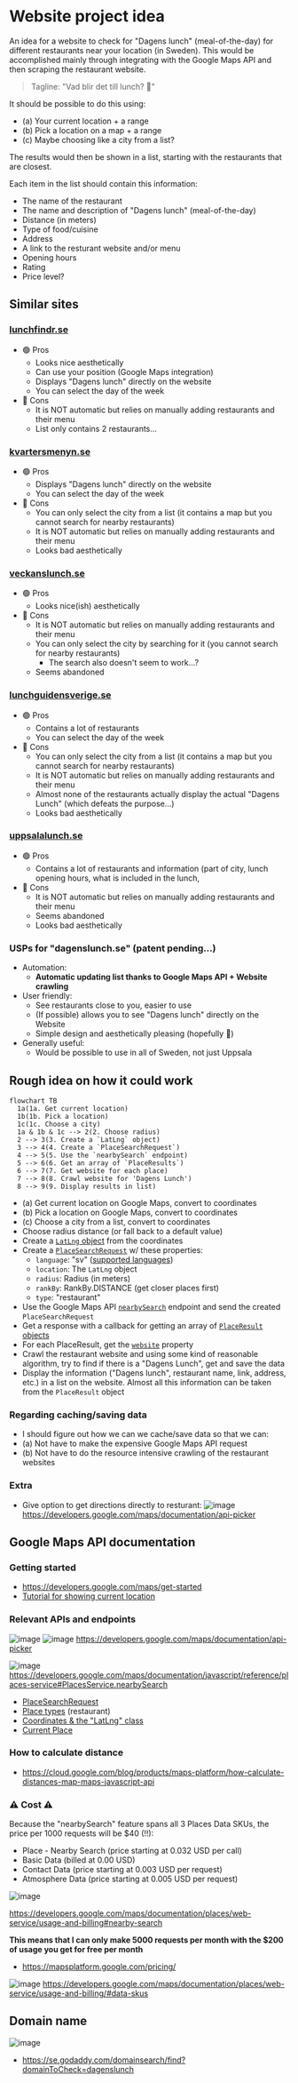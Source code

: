 # Website project idea
An idea for a website to check for "Dagens lunch" (meal-of-the-day) for different restaurants near your location (in Sweden). This would be accomplished mainly through integrating with the Google Maps API and then scraping the restaurant website.

> Tagline: "Vad blir det till lunch? 🍔"

It should be possible to do this using:
- (a) Your current location + a range
- (b) Pick a location on a map + a range
- (c) Maybe choosing like a city from a list?

The results would then be shown in a list, starting with the restaurants that are closest. 

Each item in the list should contain this information:
- The name of the restaurant
- The name and description of "Dagens lunch" (meal-of-the-day)
- Distance (in meters)
- Type of food/cuisine
- Address
- A link to the resturant website and/or menu
- Opening hours
- Rating
- Price level?

## Similar sites
### [lunchfindr.se](https://lunchfindr.se/)
- 🟢 Pros
  - Looks nice aesthetically
  - Can use your position (Google Maps integration)
  - Displays "Dagens lunch" directly on the website
  - You can select the day of the week
- 🔴 Cons
  - It is NOT automatic but relies on manually adding restaurants and their menu
  - List only contains 2 restaurants...

### [kvartersmenyn.se](https://www.kvartersmenyn.se/)
- 🟢 Pros
  - Displays "Dagens lunch" directly on the website
  - You can select the day of the week
- 🔴 Cons
  - You can only select the city from a list (it contains a map but you cannot search for nearby restaurants)
  - It is NOT automatic but relies on manually adding restaurants and their menu
  - Looks bad aesthetically

### [veckanslunch.se](https://veckanslunch.se/)
- 🟢 Pros
  - Looks nice(ish) aesthetically
- 🔴 Cons
  - It is NOT automatic but relies on manually adding restaurants and their menu
  - You can only select the city by searching for it (you cannot search for nearby restaurants)
     - The search also doesn't seem to work...?
  - Seems abandoned  

### [lunchguidensverige.se](https://lunchguidensverige.se/)
- 🟢 Pros
  - Contains a lot of restaurants
  - You can select the day of the week
- 🔴 Cons
  - You can only select the city from a list (it contains a map but you cannot search for nearby restaurants)
  - It is NOT automatic but relies on manually adding restaurants and their menu
  - Almost none of the restaurants actually display the actual "Dagens Lunch" (which defeats the purpose...)
  - Looks bad aesthetically
### [uppsalalunch.se](https://www.uppsalalunch.se/restauranger/)
- 🟢 Pros
  - Contains a lot of restaurants and information (part of city, lunch opening hours, what is included in the lunch, 
- 🔴 Cons
  - It is NOT automatic but relies on manually adding restaurants and their menu
  - Seems abandoned  
  - Looks bad aesthetically

### USPs for "dagenslunch.se" (patent pending...)
- Automation:
  - **Automatic updating list thanks to Google Maps API + Website crawling**
- User friendly:
  - See restaurants close to you, easier to use
  - (If possible) allows you to see "Dagens lunch" directly on the Website
  - Simple design and aesthetically pleasing (hopefully 🤞)
- Generally useful:
  - Would be possible to use in all of Sweden, not just Uppsala

## Rough idea on how it could work
```mermaid
flowchart TB
  1a(1a. Get current location)
  1b(1b. Pick a location)
  1c(1c. Choose a city)
  1a & 1b & 1c --> 2(2. Choose radius)
  2 --> 3(3. Create a `LatLng` object)
  3 --> 4(4. Create a `PlaceSearchRequest`)
  4 --> 5(5. Use the `nearbySearch` endpoint)
  5 --> 6(6. Get an array of `PlaceResults`)
  6 --> 7(7. Get website for each place)
  7 --> 8(8. Crawl website for 'Dagens Lunch')
  8 --> 9(9. Display results in list)
```

- (a) Get current location on Google Maps, convert to coordinates
- (b) Pick a location on Google Maps, convert to coordinates
- (c) Choose a city from a list, convert to coordinates
- Choose radius distance (or fall back to a default value)
- Create a [`LatLng` object](https://developers.google.com/maps/documentation/javascript/reference/coordinates#LatLng) from the coordinates
- Create a [`PlaceSearchRequest`](https://developers.google.com/maps/documentation/javascript/reference/places-service#PlaceSearchRequest) w/ these properties:
    - `language`: "sv" ([supported languages](https://developers.google.com/maps/faq#languagesupport))
    - `location`: The `LatLng` object
    - `radius`: Radius (in meters)
    - `rankBy`: RankBy.DISTANCE (get closer places first)
    - `type`: "restaurant"
- Use the Google Maps API [`nearbySearch`](https://developers.google.com/maps/documentation/javascript/reference/places-service#PlacesService.nearbySearch) endpoint and send the created `PlaceSearchRequest`
- Get a response with a callback for getting an array of [`PlaceResult` objects](https://developers.google.com/maps/documentation/javascript/reference/places-service#PlaceResult)
- For each PlaceResult, get the [`website`](https://developers.google.com/maps/documentation/javascript/reference/places-service#PlaceResult.website) property
- Crawl the restaurant website and using some kind of reasonable algorithm, try to find if there is a "Dagens Lunch", get and save the data
- Display the information ("Dagens lunch", restaurant name, link, address, etc.) in a list on the website. Almost all this information can be taken from the `PlaceResult` object

### Regarding caching/saving data
- I should figure out how we can we cache/save data so that we can:
- (a) Not have to make the expensive Google Maps API request
- (b) Not have to do the resource intensive crawling of the restaurant websites
 
### Extra
- Give option to get directions directly to resturant:
![image](https://github.com/OscarBennich/website-project-idea/assets/26872957/0d64600a-5791-4c55-9166-91d3737b4881)
https://developers.google.com/maps/documentation/api-picker

## Google Maps API documentation
### Getting started
- https://developers.google.com/maps/get-started
- [Tutorial for showing current location](https://developers.google.com/maps/documentation/javascript/geolocation)

### Relevant APIs and endpoints
![image](https://github.com/OscarBennich/website-project-idea/assets/26872957/d6adaeca-25c6-4e28-81c0-10f1730be71b)
![image](https://github.com/OscarBennich/website-project-idea/assets/26872957/2e79b69a-51e1-444d-8cde-dfe76c0f5532)
https://developers.google.com/maps/documentation/api-picker

![image](https://github.com/OscarBennich/website-project-idea/assets/26872957/3ad36e20-d86a-4987-9b30-ab680439d236)
https://developers.google.com/maps/documentation/javascript/reference/places-service#PlacesService.nearbySearch

- [PlaceSearchRequest](https://developers.google.com/maps/documentation/javascript/reference/places-service#PlaceSearchRequest)
- [Place types](https://developers.google.com/maps/documentation/places/web-service/supported_types#table1) (restaurant)
- [Coordinates & the "LatLng" class](https://developers.google.com/maps/documentation/javascript/reference/coordinates#LatLng)
- [Current Place](https://developers.google.com/maps/documentation/places/android-sdk/current-place)

### How to calculate distance
- https://cloud.google.com/blog/products/maps-platform/how-calculate-distances-map-maps-javascript-api

### ⚠ Cost ⚠
Because the "nearbySearch" feature spans all 3 Places Data SKUs, the price per 1000 requests will be $40 (!!):
- Place - Nearby Search (price starting at 0.032 USD per call)
- Basic Data (billed at 0.00 USD)
- Contact Data (price starting at 0.003 USD per request)
- Atmosphere Data (price starting at 0.005 USD per request)

![image](https://github.com/OscarBennich/website-project-idea/assets/26872957/b8e98cd7-e4eb-4e39-b800-1bd538d4862f)

https://developers.google.com/maps/documentation/places/web-service/usage-and-billing#nearby-search

**This means that I can only make 5000 requests per month with the $200 of usage you get for free per month**

- https://mapsplatform.google.com/pricing/

![image](https://github.com/OscarBennich/website-project-idea/assets/26872957/9e8a2e88-fd8f-49e8-b497-e1bd17b15bc2)
https://developers.google.com/maps/documentation/places/web-service/usage-and-billing/#data-skus

## Domain name
![image](https://github.com/OscarBennich/website-project-idea/assets/26872957/48a8c7b8-0aa5-4ada-8082-c2dc8952f6b7)
- https://se.godaddy.com/domainsearch/find?domainToCheck=dagenslunch
